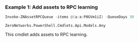 ### Example 1: Add assets to RPC learning
```powershell
Invoke-ZNAssetRPCQueue -items @(a:a:P0GVm1iZ) -QueueDays 30
```

```output
ZeroNetworks.PowerShell.Cmdlets.Api.Models.Any
```

This cmdlet adds assets to RPC learning.